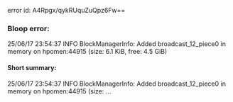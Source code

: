 error id: A4Rpgx/qykRUquZuQpz6Fw==
### Bloop error:

25/06/17 23:54:37 INFO BlockManagerInfo: Added broadcast_12_piece0 in memory on hpomen:44915 (size: 6.1 KiB, free: 4.5 GiB)
#### Short summary: 

25/06/17 23:54:37 INFO BlockManagerInfo: Added broadcast_12_piece0 in memory on hpomen:44915 (size: ...